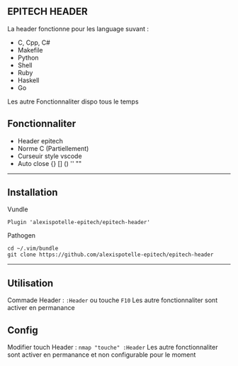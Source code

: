 ## EPITECH HEADER

La header fonctionne pour les language suvant :
- C, Cpp, C#
- Makefile
- Python
- Shell
- Ruby
- Haskell
- Go

Les autre Fonctionnaliter dispo tous le temps

## Fonctionnaliter

* Header epitech
* Norme C (Partiellement)
* Curseuir style vscode
* Auto close {} [] () '' ""
***
## Installation

Vundle
    
    Plugin 'alexispotelle-epitech/epitech-header'

Pathogen

    cd ~/.vim/bundle
    git clone https://github.com/alexispotelle-epitech/epitech-header
***
## Utilisation
Commade Header : `:Header` ou touche `F10`
Les autre fonctionnaliter sont activer en permanance

## Config
Modifier touch Header : `nmap "touche" :Header`
Les autre fonctionnaliter sont activer en permanance et non configurable pour le moment

    
 
